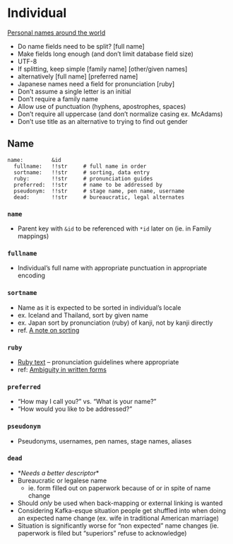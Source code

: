 # Individual

[Personal names around the world](https://www.w3.org/International/questions/qa-personal-names)
* Do name fields need to be split? [full name]
* Make fields long enough (and don’t limit database field size)
* UTF-8
* If splitting, keep simple [family name] [other/given names]
* alternatively [full name] [preferred name]
* Japanese names need a field for pronunciation [ruby]
* Don’t assume a single letter is an initial
* Don’t require a family name
* Allow use of punctuation (hyphens, apostrophes, spaces)
* Don’t require all uppercase (and don’t normalize casing ex. McAdams)
* Don’t use title as an alternative to trying to find out gender

## Name

    name:         &id
      fullname:   !!str     # full name in order
      sortname:   !!str     # sorting, data entry
      ruby:       !!str     # pronunciation guides
      preferred:  !!str     # name to be addressed by
      pseudonym:  !!str     # stage name, pen name, username
      dead:       !!str     # bureaucratic, legal alternates

### `name`
* Parent key with `&id` to be referenced with `*id` later on (ie. in Family mappings)

### `fullname`
* Individual’s full name with appropriate punctuation in appropriate encoding

### `sortname`
* Name as it is expected to be sorted in individual’s locale
* ex. Iceland and Thailand, sort by given name
* ex. Japan sort by pronunciation (ruby) of kanji, not by kanji directly
* ref. [A note on sorting](https://www.w3.org/International/questions/qa-personal-names#sorting)

### `ruby`
* [Ruby text](https://en.wikipedia.org/wiki/Ruby_character) – pronunciation guidelines where appropriate
* ref: [Ambiguity in written forms](https://www.w3.org/International/questions/qa-personal-names#japanese)

### `preferred`
* “How may I call you?” vs. “What is your name?”
* “How would you like to be addressed?”

### `pseudonym`
* Pseudonyms, usernames, pen names, stage names, aliases

### `dead`
* \**Needs a better descriptor*\*
* Bureaucratic or legalese name
  * ie. form filled out on paperwork because of or in spite of name change
* Should *only* be used when back-mapping or external linking is wanted
* Considering Kafka-esque situation people get shuffled into when doing an expected name change (ex. wife in traditional American marriage)
* Situation is significantly worse for “non expected” name changes (ie. paperwork is filed but “superiors” refuse to acknowledge)
